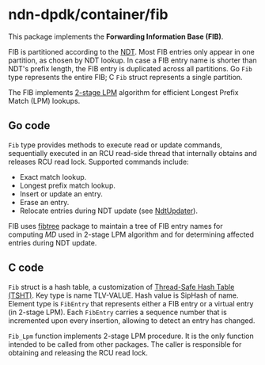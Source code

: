 # ndn-dpdk/container/fib

This package implements the **Forwarding Information Base (FIB)**.

FIB is partitioned according to the [NDT](../ndt/).
Most FIB entries only appear in one partition, as chosen by NDT lookup.
In case a FIB entry name is shorter than NDT's prefix length, the FIB entry is duplicated across all partitions.
Go `Fib` type represents the entire FIB; C `Fib` struct represents a single partition.

The FIB implements [2-stage LPM](http://ieeexplore.ieee.org/document/6665203/) algorithm for efficient Longest Prefix Match (LPM) lookups.

## Go code

`Fib` type provides methods to execute read or update commands, sequentially executed in an RCU read-side thread that internally obtains and releases RCU read lock.
Supported commands include:

* Exact match lookup.
* Longest prefix match lookup.
* Insert or update an entry.
* Erase an entry.
* Relocate entries during NDT update (see [NdtUpdater](../ndt/ndtupdater/)).

FIB uses [fibtree](./fibtree/) package to maintain a tree of FIB entry names for computing *MD* used in 2-stage LPM algorithm and for determining affected entries during NDT update.

## C code

`Fib` struct is a hash table, a customization of [Thread-Safe Hash Table (TSHT)](../tsht/).
Key type is name TLV-VALUE.
Hash value is SipHash of name.
Element type is `FibEntry` that represents either a FIB entry or a virtual entry (in 2-stage LPM).
Each `FibEntry` carries a sequence number that is incremented upon every insertion, allowing to detect an entry has changed.

`Fib_Lpm` function implements 2-stage LPM procedure.
It is the only function intended to be called from other packages.
The caller is responsible for obtaining and releasing the RCU read lock.
